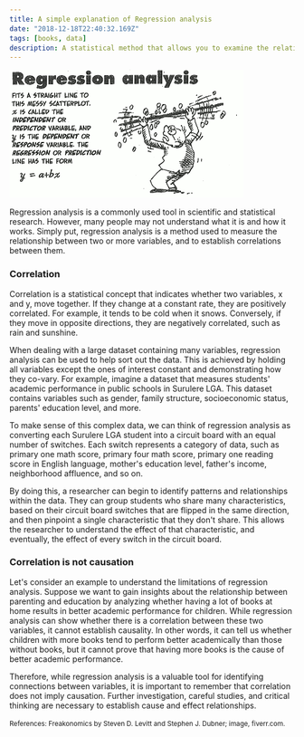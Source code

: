 ```yaml
---
title: A simple explanation of Regression analysis
date: "2018-12-18T22:40:32.169Z"
tags: [books, data]
description: A statistical method that allows you to examine the relationship between two or more variables of interest.
---
```


![regression analysis](./regression.png)

Regression analysis is a commonly used tool in scientific and statistical research. However, many people may not understand what it is and how it works. Simply put, regression analysis is a method used to measure the relationship between two or more variables, and to establish correlations between them.

### Correlation

Correlation is a statistical concept that indicates whether two variables, x and y, move together. If they change at a constant rate, they are positively correlated. For example, it tends to be cold when it snows. Conversely, if they move in opposite directions, they are negatively correlated, such as rain and sunshine.

When dealing with a large dataset containing many variables, regression analysis can be used to help sort out the data. This is achieved by holding all variables except the ones of interest constant and demonstrating how they co-vary. For example, imagine a dataset that measures students' academic performance in public schools in Surulere LGA. This dataset contains variables such as gender, family structure, socioeconomic status, parents' education level, and more.

To make sense of this complex data, we can think of regression analysis as converting each Surulere LGA student into a circuit board with an equal number of switches. Each switch represents a category of data, such as primary one math score, primary four math score, primary one reading score in English language, mother's education level, father's income, neighborhood affluence, and so on.

By doing this, a researcher can begin to identify patterns and relationships within the data. They can group students who share many characteristics, based on their circuit board switches that are flipped in the same direction, and then pinpoint a single characteristic that they don't share. This allows the researcher to understand the effect of that characteristic, and eventually, the effect of every switch in the circuit board.

### Correlation is not causation

Let's consider an example to understand the limitations of regression analysis. Suppose we want to gain insights about the relationship between parenting and education by analyzing whether having a lot of books at home results in better academic performance for children. While regression analysis can show whether there is a correlation between these two variables, it cannot establish causality. In other words, it can tell us whether children with more books tend to perform better academically than those without books, but it cannot prove that having more books is the cause of better academic performance.

Therefore, while regression analysis is a valuable tool for identifying connections between variables, it is important to remember that correlation does not imply causation. Further investigation, careful studies, and critical thinking are necessary to establish cause and effect relationships.

<small>References: Freakonomics by Steven D. Levitt and Stephen J. Dubner; image, fiverr.com.</small>
